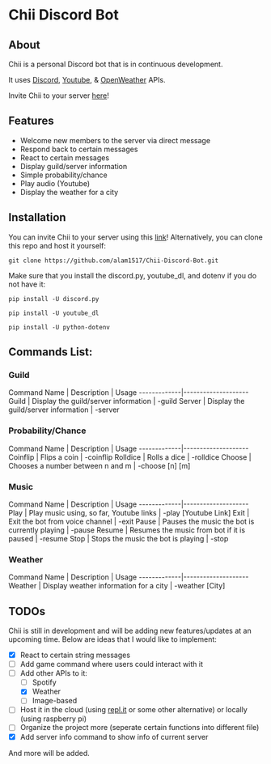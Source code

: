 # Chii Discord Bot

## About
Chii is a personal Discord bot that is in continuous development.

It uses [Discord](https://github.com/discord/discord-api-docs), [Youtube](https://github.com/ytdl-org/youtube-dl), & [OpenWeather](https://openweathermap.org/current) APIs.

Invite Chii to your server [here](https://discord.com/api/oauth2/authorize?client_id=788205742188003368&permissions=8&scope=bot)!

## Features
* Welcome new members to the server via direct message
* Respond back to certain messages
* React to certain messages
* Display guild/server information
* Simple probability/chance
* Play audio (Youtube)
* Display the weather for a city

## Installation
You can invite Chii to your server using this [link](https://discord.com/api/oauth2/authorize?client_id=788205742188003368&permissions=8&scope=bot)!
Alternatively, you can clone this repo and host it yourself:
```
git clone https://github.com/alam1517/Chii-Discord-Bot.git
```
Make sure that you install the discord.py, youtube_dl, and dotenv if you do not have it:
```
pip install -U discord.py

pip install -U youtube_dl

pip install -U python-dotenv
```

## Commands List:
### Guild
Command Name | Description | Usage
-------------|--------------------
Guild | Display the guild/server information | -guild
Server | Display the guild/server information | -server

### Probability/Chance
Command Name | Description | Usage
-------------|--------------------
Coinflip | Flips a coin | -coinflip
Rolldice | Rolls a dice | -rolldice
Choose | Chooses a number between n and m | -choose [n] [m]

### Music
Command Name | Description | Usage
-------------|--------------------
Play | Play music using, so far, Youtube links | -play [Youtube Link]
Exit | Exit the bot from voice channel | -exit
Pause | Pauses the music the bot is currently playing | -pause
Resume | Resumes the music from bot if it is paused | -resume
Stop | Stops the music the bot is playing | -stop

### Weather
Command Name | Description | Usage
-------------|--------------------
Weather | Display weather information for a city | -weather [City]

## TODOs
Chii is still in development and will be adding new features/updates at an upcoming time.
Below are ideas that I would like to implement:
- [x] React to certain string messages
- [ ] Add game command where users could interact with it
- [ ] Add other APIs to it:
  - [ ] Spotify
  - [x] Weather
  - [ ] Image-based
- [ ] Host it in the cloud (using [repl.it](https://repl.it) or some other alternative) or locally (using raspberry pi)
- [ ] Organize the project more (seperate certain functions into different file)
- [x] Add server info command to show info of current server

And more will be added.
